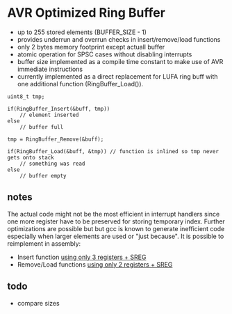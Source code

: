 # AVR Optimized Ring Buffer

- up to 255 stored elements (BUFFER_SIZE - 1)
- provides underrun and overrun checks in insert/remove/load functions
- only 2 bytes memory footprint except actuall buffer
- atomic operation for SPSC cases without disabling interrupts
- buffer size implemented as a compile time constant to make use of AVR immediate instructions
- currently implemented as a direct replacement for LUFA ring buff with one additional function (RingBuffer_Load()).

```
uint8_t tmp;

if(RingBuffer_Insert(&buff, tmp))
	// element inserted
else
	// buffer full
	
tmp = RingBuffer_Remove(&buff);

if(RingBuffer_Load(&buff, &tmp)) // function is inlined so tmp never gets onto stack
	// something was read
else
	// buffer empty
```

## notes

The actual code might not be the most efficient in interrupt handlers since one more register have to be preserved for storing temporary index. 
Further optimizations are possible but but gcc is known to generate inefficient code especially when larger elements are used or "just because".
It is possible to reimplement in assembly:
- Insert function [using only 3 registers + SREG](https://github.com/jnk0le/Easy-AVR-USART-C-Library/blob/master/usart.c#L4871)
- Remove/Load functions [using only 2 registers + SREG](https://github.com/jnk0le/Easy-AVR-USART-C-Library/blob/master/usart.c#L4702)

## todo
- compare sizes